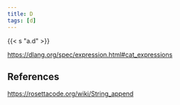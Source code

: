 ```yaml
---
title: D
tags: [d]
---
```


{{< s "a.d" >}}

<https://dlang.org/spec/expression.html#cat_expressions>

## References

<https://rosettacode.org/wiki/String_append>
